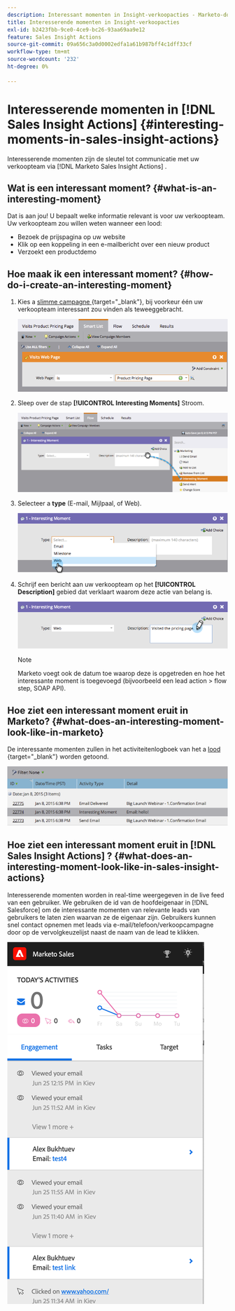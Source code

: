 ```yaml
---
description: Interessant momenten in Insight-verkoopacties - Marketo-documenten - Productdocumentatie
title: Interesserende momenten in Insight-verkoopacties
exl-id: b2423fbb-9ce0-4ce9-bc26-93aa69aa9e12
feature: Sales Insight Actions
source-git-commit: 09a656c3a0d0002edfa1a61b987bff4c1dff33cf
workflow-type: tm+mt
source-wordcount: '232'
ht-degree: 0%

---
```


# Interesserende momenten in [!DNL Sales Insight Actions] {#interesting-moments-in-sales-insight-actions}

Interesserende momenten zijn de sleutel tot communicatie met uw verkoopteam via [!DNL Marketo Sales Insight Actions] .

## Wat is een interessant moment? {#what-is-an-interesting-moment}

Dat is aan jou! U bepaalt welke informatie relevant is voor uw verkoopteam. Uw verkoopteam zou willen weten wanneer een lood:

* Bezoek de prijspagina op uw website
* Klik op een koppeling in een e-mailbericht over een nieuw product
* Verzoekt een productdemo

## Hoe maak ik een interessant moment? {#how-do-i-create-an-interesting-moment}

1. Kies a [ slimme campagne ](/help/marketo/product-docs/core-marketo-concepts/smart-campaigns/understanding-smart-campaigns.md){target="_blank"}, bij voorkeur één uw verkoopteam interessant zou vinden als teweeggebracht.

   ![](assets/interesting-moments-in-sales-insight-actions-1.png)

1. Sleep over de stap **[!UICONTROL Interesting Moments]** Stroom.

   ![](assets/interesting-moments-in-sales-insight-actions-2.png)

1. Selecteer a **type** (E-mail, Mijlpaal, of Web).

   ![](assets/interesting-moments-in-sales-insight-actions-3.png)

1. Schrijf een bericht aan uw verkoopteam op het **[!UICONTROL Description]** gebied dat verklaart waarom deze actie van belang is.

   ![](assets/interesting-moments-in-sales-insight-actions-4.png)

   >[!NOTE]
   >
   >Marketo voegt ook de datum toe waarop deze is opgetreden en hoe het interessante moment is toegevoegd (bijvoorbeeld een lead action > flow step, SOAP API).

## Hoe ziet een interessant moment eruit in Marketo?  {#what-does-an-interesting-moment-look-like-in-marketo}

De interessante momenten zullen in het activiteitenlogboek van het a [ lood ](/help/marketo/product-docs/core-marketo-concepts/smart-lists-and-static-lists/managing-people-in-smart-lists/using-the-person-detail-page.md){target="_blank"} worden getoond.

![](assets/interesting-moments-in-sales-insight-actions-5.png)

## Hoe ziet een interessant moment eruit in [!DNL Sales Insight Actions] ? {#what-does-an-interesting-moment-look-like-in-sales-insight-actions}

Interesserende momenten worden in real-time weergegeven in de live feed van een gebruiker. We gebruiken de id van de hoofdeigenaar in [!DNL Salesforce] om de interessante momenten van relevante leads van gebruikers te laten zien waarvan ze de eigenaar zijn. Gebruikers kunnen snel contact opnemen met leads via e-mail/telefoon/verkoopcampagne door op de vervolgkeuzelijst naast de naam van de lead te klikken.

![](assets/interesting-moments-in-sales-insight-actions-6.png)
